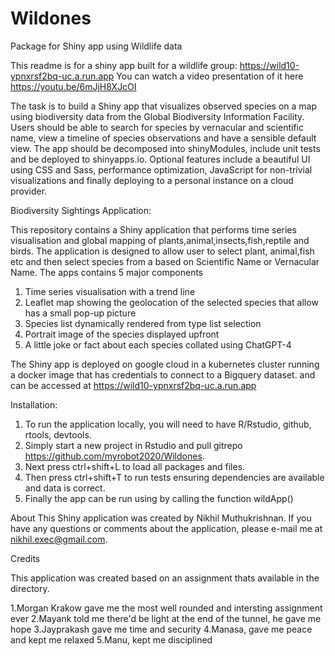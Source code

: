# Wildones
Package for Shiny app using Wildlife data

This readme is for a shiny app built for a wildlife group: https://wild10-ypnxrsf2bq-uc.a.run.app
You can watch a video presentation of it here https://youtu.be/6mJjH8XJcOI

The task is to build a Shiny app that visualizes observed species on a map using biodiversity data from the Global Biodiversity Information Facility. 
Users should be able to search for species by vernacular and scientific name, view a timeline of species observations and have a sensible default view. 
The app should be decomposed into shinyModules, include unit tests and be deployed to shinyapps.io. 
Optional features include a beautiful UI using CSS and Sass, performance optimization, JavaScript for non-trivial visualizations
and finally deploying to a personal instance on a cloud provider.

Biodiversity Sightings Application:

This repository contains a Shiny application that performs time series visualisation and global mapping of plants,animal,insects,fish,reptile and birds. The application is designed to allow user to select plant, animal,fish etc and then select species from a based on Scientific Name or Vernacular Name. 
The apps contains 5 major components 
1. Time series visualisation with a trend line
2. Leaflet map showing the geolocation of the selected species that allow has a small pop-up picture
3. Species list dynamically rendered from type list selection
4. Portrait image of the species displayed upfront
5. A little joke or fact about each species collated using ChatGPT-4

The Shiny app is deployed on google cloud in a kubernetes cluster running a docker image that has credentials to connect to a Bigquery dataset.
and can be accessed at https://wild10-ypnxrsf2bq-uc.a.run.app

Installation:

1. To run the application locally, you will need to have R/Rstudio, github, rtools, devtools.
2. Simply start a new project in Rstudio and pull gitrepo  https://github.com/myrobot2020/Wildones.
3. Next press ctrl+shift+L to load all packages and files.
4. Then press ctrl+shift+T to run tests ensuring dependencies are available and data is correct.
5. Finally the app can be run using by calling the function wildApp()

About
This Shiny application was created by Nikhil Muthukrishnan. If you have any questions or comments about the application, please e-mail me at nikhil.exec@gmail.com.

Credits

This application was created based on an assignment thats available in the directory.

1.Morgan Krakow gave me the most well rounded and intersting assignment ever
2.Mayank told me there'd be light at the end of the tunnel, he gave me hope
3.Jayprakash gave me time and security
4.Manasa, gave me peace and kept me relaxed
5.Manu, kept me disciplined
